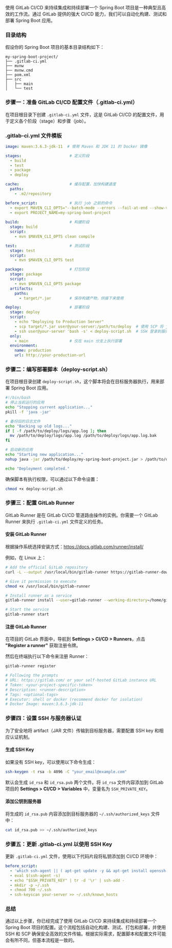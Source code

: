 使用 GitLab CI/CD 来持续集成和持续部署一个 Spring Boot 项目是一种典型且高效的工作流。通过 GitLab 提供的强大 CI/CD 能力，我们可以自动化构建、测试和部署 Spring Boot 应用。

### 目录结构

假设你的 Spring Boot 项目的基本目录结构如下：

```
my-spring-boot-project/
├── .gitlab-ci.yml
├── mvnw
├── mvnw.cmd
├── pom.xml
├── src
│   ├── main
│   └── test
```

### 步骤一：准备 GitLab CI/CD 配置文件（.gitlab-ci.yml）

在项目根目录下创建 `.gitlab-ci.yml` 文件，这是 GitLab CI/CD 的配置文件，用于定义各个阶段（stage）和步骤（job）。

### .gitlab-ci.yml 文件模板

```yaml
image: maven:3.6.3-jdk-11  # 使用 Maven 和 JDK 11 的 Docker 镜像

stages:                     # 定义阶段
  - build
  - test
  - package
  - deploy

cache:                      # 缓存配置，加快构建速度
  paths:
    - .m2/repository

before_script:              # 执行 job 之前的命令
  - export MAVEN_CLI_OPTS="--batch-mode --errors --fail-at-end --show-version"
  - export PROJECT_NAME=my-spring-boot-project
  
build:                      # 构建阶段
  stage: build
  script:
    - mvn $MAVEN_CLI_OPTS clean compile

test:                       # 测试阶段
  stage: test
  script:
    - mvn $MAVEN_CLI_OPTS test

package:                    # 打包阶段
  stage: package
  script:
    - mvn $MAVEN_CLI_OPTS package
  artifacts:
    paths:
      - target/*.jar        # 保存构建产物，供接下来使用

deploy:                     # 部署阶段
  stage: deploy
  script:
    - echo "Deploying to Production Server"
    - scp target/*.jar user@your-server:/path/to/deploy  # 使用 SCP 将 jar 文件复制到服务器
    - ssh user@your-server 'bash -s' < deploy-script.sh  # SSH 登录到服务器并运行部署脚本
  only:
    - main                  # 仅在 main 分支上执行部署
  environment:
    name: production
    url: http://your-production-url
```

### 步骤二：编写部署脚本（deploy-script.sh）

在项目根目录创建 `deploy-script.sh`，这个脚本将会在目标服务器执行，用来部署 Spring Boot 应用。

```sh
#!/bin/bash
# 停止当前运行的应用
echo "Stopping current application..."
pkill -f 'java -jar'

# 备份旧的日志文件
echo "Backing up old logs..."
if [ -f /path/to/deploy/logs/app.log ]; then
  mv /path/to/deploy/logs/app.log /path/to/deploy/logs/app.log.bak
fi

# 启动新的应用
echo "Starting new application..."
nohup java -jar /path/to/deploy/my-spring-boot-project.jar > /path/to/deploy/logs/app.log 2>&1 &

echo "Deployment completed."
```

确保脚本有执行权限，可以通过以下命令设置：

```sh
chmod +x deploy-script.sh
```

### 步骤三：配置 GitLab Runner

GitLab Runner 是在 GitLab CI/CD 管道路由操作的实例。你需要一个 GitLab Runner 来执行 `.gitlab-ci.yml` 文件定义的任务。

#### 安装 GitLab Runner

根据操作系统选择安装方式：https://docs.gitlab.com/runner/install/

例如，在 Linux 上：

```sh
# Add the official GitLab repository
curl -L --output /usr/local/bin/gitlab-runner https://gitlab-runner-downloads.s3.amazonaws.com/latest/binaries/gitlab-runner-linux-amd64

# Give it permission to execute
chmod +x /usr/local/bin/gitlab-runner

# Install runner as a service
gitlab-runner install --user=gitlab-runner --working-directory=/home/gitlab-runner

# Start the service
gitlab-runner start
```

#### 注册 GitLab Runner

在项目的 GitLab 界面中，导航到 **Settings > CI/CD > Runners**，点击 **"Register a runner"** 获取注册令牌。

然后在终端执行以下命令来注册 Runner：

```sh
gitlab-runner register

# Following the prompts
# URL: https://gitlab.com/ or your self-hosted GitLab instance URL
# Token: <your-project-specific-token>
# Description: <runner-description>
# Tags: <optional-tags>
# Executor: shell or docker (recommend docker for isolation)
# Docker Image: maven:3.6.3-jdk-11
```

### 步骤四：设置 SSH 与服务器认证

为了安全地将 artifact（JAR 文件）传输到目标服务器，需要配置 SSH key 和相应认证机制。

#### 生成 SSH Key

如果没有 SSH key，可以使用以下命令生成：

```sh
ssh-keygen -t rsa -b 4096 -C "your_email@example.com"
```

默认会生成 `id_rsa` 和 `id_rsa.pub` 两个文件。将 `id_rsa` 文件内容添加到 GitLab 项目的 **Settings > CI/CD > Variables** 中，变量名为 `SSH_PRIVATE_KEY`。

#### 添加公钥到服务器

将生成的 `id_rsa.pub` 内容添加到目标服务器的 `~/.ssh/authorized_keys` 文件中：

```sh
cat id_rsa.pub >> ~/.ssh/authorized_keys
```

### 步骤五：更新 .gitlab-ci.yml 以使用 SSH Key

更新 `.gitlab-ci.yml` 文件，使用以下代码片段将私钥添加到 CI/CD 环境中：

```yaml
before_script:
  - 'which ssh-agent || ( apt-get update -y && apt-get install openssh-client -y )'
  - eval $(ssh-agent -s)
  - echo "$SSH_PRIVATE_KEY" | tr -d '\r' | ssh-add -
  - mkdir -p ~/.ssh
  - chmod 700 ~/.ssh
  - ssh-keyscan your-server >> ~/.ssh/known_hosts
```

### 总结

通过以上步骤，你已经完成了使用 GitLab CI/CD 来持续集成和持续部署一个 Spring Boot 项目的配置。这个流程包括自动化构建、测试、打包和部署，并使用 SSH 和 SCP 确保安全高效的文件传输。根据实际需求，配置脚本和配置文件可能会有所不同，但基本流程是一致的。